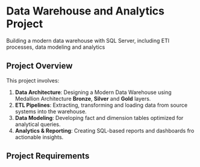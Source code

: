 # **Data Warehouse and Analytics Project**
Building a modern data warehouse with SQL Server, including ETl processes, data modeling and analytics

## **Project Overview**
This project involves:
  1. **Data Architecture**: Designing a Modern Data Warehouse using Medallion Architecture **Bronze**, **Silver** and **Gold** layers.
  2. **ETL Pipelines**: Extracting, transforming and loading data from source systems into the warehouse.
  3. **Data Modeling**: Developing fact and dimension tables optimized for analytical queries.
  4. **Analytics & Reporting**: Creating SQL-based reports and dashboards fro actionable insights.

## **Project Requirements**


     
